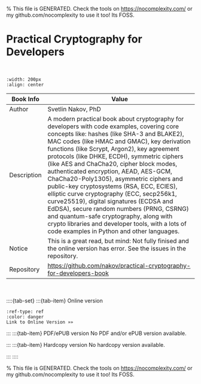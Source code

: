 
% This file is GENERATED. Check the tools on https://nocomplexity.com/ or my github.com/nocomplexity to use it too! Its FOSS. 

# Practical Cryptography for Developers


<br />

```{image} https://github.com/nakov/Practical-Cryptography-for-Developers-Book/raw/master/.gitbook/assets/practical-cryptography-for-developers-book-nakov-front-cover.png 
:width: 200px 
:align: center 
```
| Book Info | Value |
| --- | --- |
| Author | Svetlin Nakov, PhD |
| Description | A modern practical book about cryptography for developers with code examples, covering core concepts like: hashes (like SHA-3 and BLAKE2), MAC codes (like HMAC and GMAC), key derivation functions (like Scrypt, Argon2), key agreement protocols (like DHKE, ECDH), symmetric ciphers (like AES and ChaCha20, cipher block modes, authenticated encryption, AEAD, AES-GCM, ChaCha20-Poly1305), asymmetric ciphers and public-key cryptosystems (RSA, ECC, ECIES), elliptic curve cryptography (ECC, secp256k1, curve25519), digital signatures (ECDSA and EdDSA), secure random numbers (PRNG, CSRNG) and quantum-safe cryptography, along with crypto libraries and developer tools, with a lots of code examples in Python and other languages. |
| Notice | This is a great read, but mind: Not fully finised and the online version has error. See the issues in the repository.  |
| Repository | https://github.com/nakov/practical-cryptography-for-developers-book |

<br /><br />
::::{tab-set} 
:::{tab-item} Online version 

```{button-link} https://cryptobook.nakov.com/ 
:ref-type: ref 
:color: danger 
Link to Online Version »»
```


:::
:::{tab-item} PDF/ePUB version 
No PDF and/or ePUB version available.

:::
:::{tab-item} Hardcopy version
No hardcopy version available.

:::
::::


% This file is GENERATED. Check the tools on https://nocomplexity.com/ or my github.com/nocomplexity to use it too! Its FOSS. 


